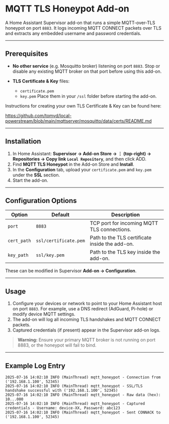 # MQTT TLS Honeypot Add-on

A Home Assistant Supervisor add-on that runs a simple MQTT-over-TLS honeypot on port `8883`. It logs incoming MQTT CONNECT packets over TLS and extracts any embedded username and password credentials.

---

## Prerequisites

* **No other service** (e.g. Mosquitto broker) listening on port `8883`. Stop or disable any existing MQTT broker on that port before using this add-on.
* **TLS Certificate & Key** files:

  * `certificate.pem`
  * `key.pem`
    Place them in your `/ssl` folder before starting the add-on.

Instructions for creating your own TLS Certificate & Key can be found here:

https://github.com/tomvd/local-powerstream/blob/main/mqttserver/mosquitto/data/certs/README.md
 
---

## Installation

1. In Home Assistant: **Supervisor → Add-on Store → ⋮ (top-right) → Repositories → Copy link `Local Repository`**, and then click ADD.
2. Find **MQTT TLS Honeypot** in the Add-on Store and **Install**.
3. In the **Configuration** tab, upload your `certificate.pem` and `key.pem` under the **SSL** section.
4. Start the add-on.

---

## Configuration Options

| Option      | Default               | Description                                    |
| ----------- | --------------------- | ---------------------------------------------- |
| `port`      | `8883`                | TCP port for incoming MQTT TLS connections.    |
| `cert_path` | `ssl/certificate.pem` | Path to the TLS certificate inside the add-on. |
| `key_path`  | `ssl/key.pem`         | Path to the TLS key inside the add-on.         |

These can be modified in Supervisor **Add-on → Configuration**.

---

## Usage

1. Configure your devices or network to point to your Home Assistant host on port `8883`. For example, use a DNS redirect (AdGuard, Pi-hole) or modify device MQTT settings.
2. The add-on will log all incoming TLS handshakes and MQTT CONNECT packets.
3. Captured credentials (if present) appear in the Supervisor add-on logs.

> **Warning:** Ensure your primary MQTT broker is not running on port 8883, or the honeypot will fail to bind.

---

## Example Log Entry

```text
2025-07-16 14:02:10 INFO (MainThread) mqtt_honeypot - Connection from ('192.168.1.100', 52345)
2025-07-16 14:02:10 INFO (MainThread) mqtt_honeypot - SSL/TLS handshake successful with ('192.168.1.100', 52345)
2025-07-16 14:02:10 INFO (MainThread) mqtt_honeypot - Raw data (hex): 10...000
2025-07-16 14:02:10 INFO (MainThread) mqtt_honeypot - Captured credentials - Username: device-XX, Password: abc123
2025-07-16 14:02:10 INFO (MainThread) mqtt_honeypot - Sent CONNACK to ('192.168.1.100', 52345)
```
